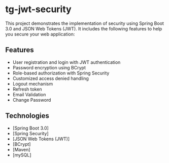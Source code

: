 # tg-jwt-security

This project demonstrates the implementation of security using Spring Boot 3.0 and JSON Web Tokens (JWT). It includes the following features to help you secure your web application:

## Features

- User registration and login with JWT authentication
- Password encryption using BCrypt
- Role-based authorization with Spring Security
- Customized access denied handling
- Logout mechanism
- Refresh token
- Email Validation
- Change Password

## Technologies

- [Spring Boot 3.0]
- [Spring Security]
- [JSON Web Tokens (JWT)]
- [BCrypt]
- [Maven]
- [mySQL]
